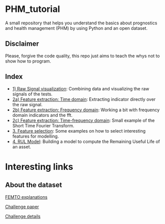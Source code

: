 # PHM_tutorial

A small repository that helps you understand the basics about prognostics and health management (PHM) by using Python and an open dataset.

## Disclaimer

Please, forgive the code quality, this repo just aims to teach the whys not to show how to program. 

## Index 

- [1) Raw Signal visualization](src/01_Raw_singal_vis.ipynb): Combining data and visualizing the raw signals of the tests.
- [2a) Feature extraction: Time domain](): Extracting indicator directly over the raw signal.
- [2b) Feature extraction: Frequency domain](): Working a bit with frequency domain indicators and the fft.
- [2c) Feature extraction: Time-frequency domain](src/02.C_Feature_Extraction_III_time-frequency.ipynb): Small example of the Short Time Fourier Transform.
- [3. Feature selection](src/03_Feature_selection.ipynb): Some examples on how to select interesting features for modelling.
- [4. RUL Model](src/04_Modelling.ipynb): Building a model to compute the Remaining Useful Life of an asset. 
 
# Interesting links

## About the dataset

[FEMTO explanations](https://yanncalec.github.io/dpmhm/datasets/femto/)

[Challenge paper](https://hal.science/hal-00719503/file/PHM33.pdf)

[Challenge details](https://github.com/wkzs111/phm-ieee-2012-data-challenge-dataset/blob/master/IEEEPHM2012-Challenge-Details.pdf)
